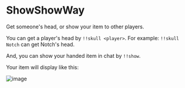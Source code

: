 # ShowShowWay

Get someone's head, or show your item to other players.

You can get a player's head by `!!skull <player>`. For example: `!!skull Notch` can get Notch's head.

And, you can show your handed item in chat by `!!show`.

Your item will display like this:

![image](https://github.com/WhiteXero/ShowShowWay/assets/96997038/54018ad4-5c15-4d4c-a89b-9e8a448a935c)
